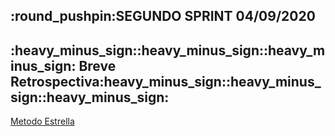 
<h2>:round_pushpin:SEGUNDO SPRINT 04/09/2020</h2>

<h2>:heavy_minus_sign::heavy_minus_sign::heavy_minus_sign: Breve Retrospectiva:heavy_minus_sign::heavy_minus_sign::heavy_minus_sign:</h2>

<a href="/Retro.png" width=100% heigth=100%>Metodo Estrella</a>



 
 

 
